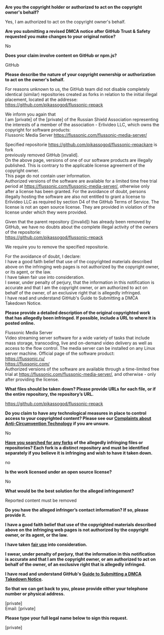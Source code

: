 **Are you the copyright holder or authorized to act on the copyright owner's behalf?**

Yes, I am authorized to act on the copyright owner's behalf.

**Are you submitting a revised DMCA notice after GitHub Trust & Safety requested you make changes to your original notice?**

No

**Does your claim involve content on GitHub or npm.js?**

GitHub

**Please describe the nature of your copyright ownership or authorization to act on the owner's behalf.**

For reasons unknown to us, the GitHub team did not disable completely identical (similar) repositories created as forks in relation to the initial illegal placement, located at the addresse:  
https://github.com/pikassogod/flussonic-repack

We inform you again that  
I am [private] of the [private] of the Russian Shield Association representing the interests of a member of the association - Erlivideo LLC, which owns the copyright for software products:  
Flussonic Media Server https://flussonic.com/flussonic-media-server/

Specified repositorie https://github.com/pikassogod/flussonic-repackare is fork   
previously removed GitHub [invalid].  
On the above page, versions of one of our software products are illegally published. This is contrary to the applicable license agreement of the copyright owner.    
This page do not contain user information.  
Authorized versions of the software are available for a limited time free trial period at https://flussonic.com/flussonic-media-server/, otherwise only after a license has been granted. For the avoidance of doubt, persons illegally hosting the software are also not entitled to grant a license to Erlivideo LLC as required by section D4 of the GitHub Terms of Service. The license is not an open source license. They are provided in violation of the license under which they were provided.

Given that the parent repository ([invalid]) has already been removed by GitHub, we have no doubts about the complete illegal activity of the owners of the repositorie:   
https://github.com/pikassogod/flussonic-repack

We require you to remove the specified repositorie.

For the avoidance of doubt, I declare:  
I have a good faith belief that use of the copyrighted materials described above on the infringing web pages is not authorized by the copyright owner, or its agent, or the law.  
I have taken fair use into consideration.  
I swear, under penalty of perjury, that the information in this notification is accurate and that I am the copyright owner, or am authorized to act on behalf of the owner, of an exclusive right that is allegedly infringed.  
I have read and understand GitHub's Guide to Submitting a DMCA Takedown Notice.

**Please provide a detailed description of the original copyrighted work that has allegedly been infringed. If possible, include a URL to where it is posted online.**

Flussonic Media Server  
Video streaming server software for a wide variety of tasks that include mass storage, transcoding, live and on-demand video delivery as well as access to the flow control. The media server can be installed on any Linux server machine. Official page of the software product:  
https://flussonic.ru/  
https://flussonic.com/  
Authorized versions of the software are available through a time-limited free trial at https://flussonic.com/flussonic-media-server/, and otherwise - only after providing the license.

**What files should be taken down? Please provide URLs for each file, or if the entire repository, the repository’s URL.**

https://github.com/pikassogod/flussonic-repack

**Do you claim to have any technological measures in place to control access to your copyrighted content? Please see our <a href="https://docs.github.com/articles/guide-to-submitting-a-dmca-takedown-notice#complaints-about-anti-circumvention-technology">Complaints about Anti-Circumvention Technology</a> if you are unsure.**

No

**<a href="https://docs.github.com/articles/dmca-takedown-policy#b-what-about-forks-or-whats-a-fork">Have you searched for any forks</a> of the allegedly infringing files or repositories? Each fork is a distinct repository and must be identified separately if you believe it is infringing and wish to have it taken down.**

no

**Is the work licensed under an open source license?**

No

**What would be the best solution for the alleged infringement?**

Reported content must be removed

**Do you have the alleged infringer’s contact information? If so, please provide it.**

**I have a good faith belief that use of the copyrighted materials described above on the infringing web pages is not authorized by the copyright owner, or its agent, or the law.**

**I have taken <a href="https://www.lumendatabase.org/topics/22">fair use</a> into consideration.**

**I swear, under penalty of perjury, that the information in this notification is accurate and that I am the copyright owner, or am authorized to act on behalf of the owner, of an exclusive right that is allegedly infringed.**

**I have read and understand GitHub's <a href="https://docs.github.com/articles/guide-to-submitting-a-dmca-takedown-notice/">Guide to Submitting a DMCA Takedown Notice</a>.**

**So that we can get back to you, please provide either your telephone number or physical address.**

[private]  
Email: [private]  

**Please type your full legal name below to sign this request.**

[private]  
